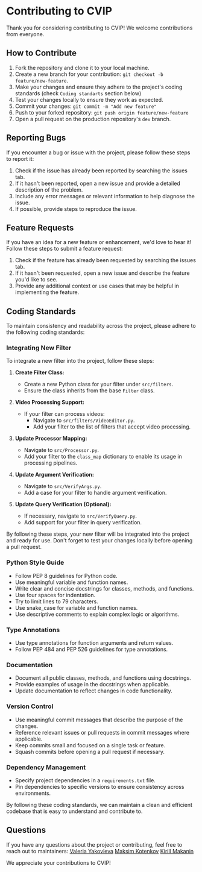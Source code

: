 # Contributing to CVIP

Thank you for considering contributing to CVIP! We welcome contributions from everyone.

## How to Contribute

1. Fork the repository and clone it to your local machine.
2. Create a new branch for your contribution: `git checkout -b feature/new-feature`.
3. Make your changes and ensure they adhere to the project's coding standards (check `Coding standarts` section below)
4. Test your changes locally to ensure they work as expected.
5. Commit your changes: `git commit -m "Add new feature"`
6. Push to your forked repository: `git push origin feature/new-feature`
7. Open a pull request on the production repository's `dev` branch.

## Reporting Bugs

If you encounter a bug or issue with the project, please follow these steps to report it:

1. Check if the issue has already been reported by searching the issues tab.
2. If it hasn't been reported, open a new issue and provide a detailed description of the problem.
3. Include any error messages or relevant information to help diagnose the issue.
4. If possible, provide steps to reproduce the issue.

## Feature Requests

If you have an idea for a new feature or enhancement, we'd love to hear it! Follow these steps to submit a feature request:

1. Check if the feature has already been requested by searching the issues tab.
2. If it hasn't been requested, open a new issue and describe the feature you'd like to see.
3. Provide any additional context or use cases that may be helpful in implementing the feature.

## Coding Standards

To maintain consistency and readability across the project, please adhere to the following coding standards:

### Integrating New Filter

To integrate a new filter into the project, follow these steps:

1. **Create Filter Class:**
   - Create a new Python class for your filter under `src/filters`.
   - Ensure the class inherits from the base `Filter` class.

2. **Video Processing Support:**
   - If your filter can process videos:
     - Navigate to `src/filters/VideoEditor.py`.
     - Add your filter to the list of filters that accept video processing.

3. **Update Processor Mapping:**
   - Navigate to `src/Processor.py`.
   - Add your filter to the `class_map` dictionary to enable its usage in processing pipelines.

4. **Update Argument Verification:**
   - Navigate to `src/VerifyArgs.py`.
   - Add a case for your filter to handle argument verification.

5. **Update Query Verification (Optional):**
   - If necessary, navigate to `src/VerifyQuery.py`.
   - Add support for your filter in query verification.

By following these steps, your new filter will be integrated into the project and ready for use. Don't forget to test your changes locally before opening a pull request.

### Python Style Guide

- Follow PEP 8 guidelines for Python code.
- Use meaningful variable and function names.
- Write clear and concise docstrings for classes, methods, and functions.
- Use four spaces for indentation.
- Try to limit lines to 79 characters.
- Use snake_case for variable and function names.
- Use descriptive comments to explain complex logic or algorithms.

### Type Annotations

- Use type annotations for function arguments and return values.
- Follow PEP 484 and PEP 526 guidelines for type annotations.

### Documentation

- Document all public classes, methods, and functions using docstrings.
- Provide examples of usage in the docstrings when applicable.
- Update documentation to reflect changes in code functionality.

### Version Control

- Use meaningful commit messages that describe the purpose of the changes.
- Reference relevant issues or pull requests in commit messages where applicable.
- Keep commits small and focused on a single task or feature.
- Squash commits before opening a pull request if necessary.

### Dependency Management

- Specify project dependencies in a `requirements.txt` file.
- Pin dependencies to specific versions to ensure consistency across environments.

By following these coding standards, we can maintain a clean and efficient codebase that is easy to understand and contribute to.

## Questions

If you have any questions about the project or contributing, feel free to reach out to maintainers:
[Valeria Yakovleva](melarozz18@gmail.com)
[Maksim Kotenkov](makaninkirmh@gmail.com)
[Kirill Makanin](example@gmail.com)

We appreciate your contributions to CVIP!
